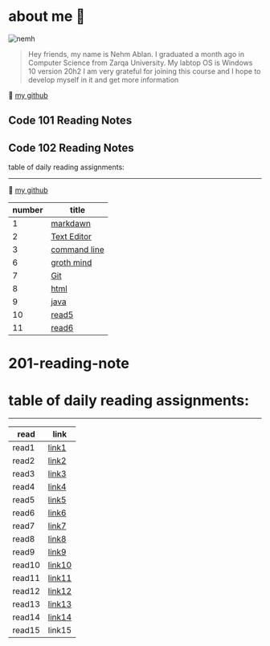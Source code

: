 # about me :hibiscus:

![nemh](https://avatars.githubusercontent.com/u/61909906?v=4)




> Hey friends, my name is Nehm Ablan. I graduated a month ago in Computer Science from Zarqa University.
My labtop OS is Windows 10 version 20h2
I am very grateful for joining this course and I hope to develop myself in it and get more information



 :eyes: [my github](https://github.com/Nemeh998)



## Code 101 Reading Notes
## Code 102 Reading Notes

table of daily reading assignments:
_______________
 :eyes: [my github](https://github.com/Nemeh998)

|number | title |
|---|---|
|1 |   [markdawn](myprofile.md)|
|2 |  [Text Editor](readone.md)  |
|3 | [command line](readtow.md)   |
|6|  [groth mind](myprofile.md)  |
|7|  [Git](git.md)  |
|8|  [html](readhtml.md)  |
|9|[java](JavaScript.md)|
|10|[read5](read5.md)|
|11|[read6](read6.md)|



# 201-reading-note
# table of daily reading assignments:
____

|read |link  |
|---|---|
|read1 |[link1](class-01.md)   |
| read2 |[link2](class-02.md)|
| read3 |[link3](class-03.md)|
| read4 |[link4](class-04.md)|
| read5 |[link5](class-05.md)|
 | read6 |[link6](class-06.md)  |
| read7 | [link7](class-07.md)   |
| read8 | [link8](class-08.md)   |
| read9 | [link9](read-09.md)|
| read10 |[link10](class-10.md)|
| read11 | [link11 ](class-11.md)  |
| read12 | [link12](class-12.md)  |
| read13 | [link13](class-13.md) |
| read14 | [link14](class-14.md)   |
| read15 | link15   | 

